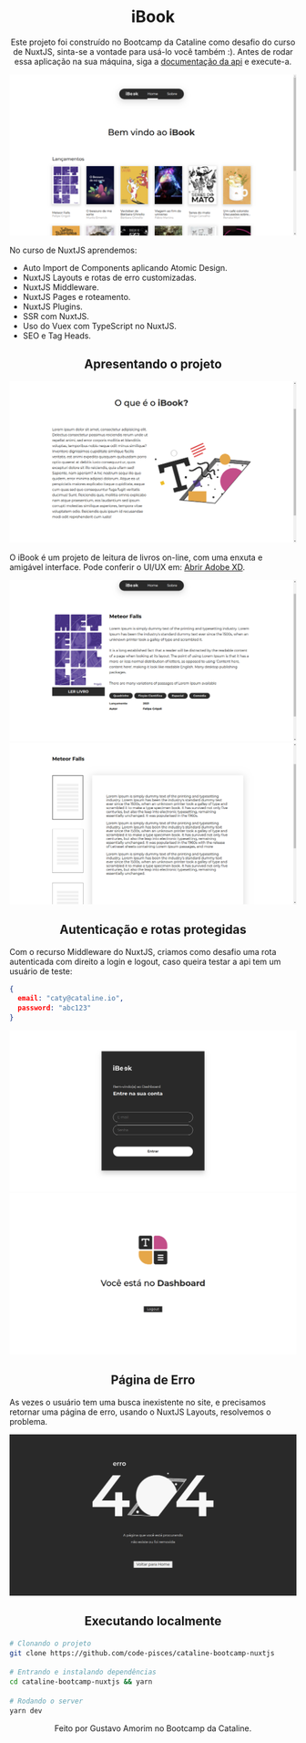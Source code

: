 <h1 align="center">iBook</h1>
<p align="center">Este projeto foi construído no Bootcamp da Cataline como desafio do curso de NuxtJS, sinta-se a vontade para usá-lo você também :). Antes de rodar essa aplicação na sua máquina, siga a <a href="https://github.com/cataline4learning/ibook-api">documentação da api</a>  e execute-a.</p>

<img src="./.github/banner-1.png" alt="Apresentação"/>

No curso de NuxtJS aprendemos:
 * Auto Import de Components aplicando Atomic Design.
 * NuxtJS Layouts e rotas de erro customizadas.
 * NuxtJS Middleware.
 * NuxtJS Pages e roteamento.
 * NuxtJS Plugins.
 * SSR com NuxtJS.
 * Uso do Vuex com TypeScript no NuxtJS.
 * SEO e Tag Heads.

<h2 align="center">Apresentando o projeto</h2>

<img src="./.github/banner-2.png" alt="Sobre"/>

O iBook é um projeto de leitura de livros on-line, com uma enxuta e amigável interface.
Pode conferir o UI/UX em: <a href="https://xd.adobe.com/view/178258a2-beb1-431b-8067-afc22ad867b3-42d1/">Abrir Adobe XD</a>.

<img src="./.github/banner-3.png" alt="Informações do Livro"/>
<img src="./.github/banner-4.png" alt="Leitura"/>

<h2 align="center">Autenticação e rotas protegidas</h2>

Com o recurso Middleware do NuxtJS, criamos como desafio uma rota autenticada com direito a login e logout, caso queira testar a api tem um usuário de teste:

```json
{
  email: "caty@cataline.io",
  password: "abc123"
}
```
<img src="./.github/login.png" alt="Entrar"/>
<img src="./.github/dashboard.png" alt="Dashboard"/>

<h2 align="center">Página de Erro</h2>

As vezes o usuário tem uma busca inexistente no site, e precisamos retornar uma página de erro, usando o NuxtJS Layouts, resolvemos o problema.

<img src="./.github/error.png" alt="Error"/>

<h2 align="center">Executando localmente</h2>

```bash
# Clonando o projeto
git clone https://github.com/code-pisces/cataline-bootcamp-nuxtjs

# Entrando e instalando dependências
cd cataline-bootcamp-nuxtjs && yarn

# Rodando o server
yarn dev
```

<p align="center">Feito por Gustavo Amorim no Bootcamp da Cataline.</p>
